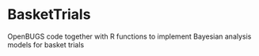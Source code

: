# BasketTrials
OpenBUGS code together with R functions to implement Bayesian analysis models for basket trials
